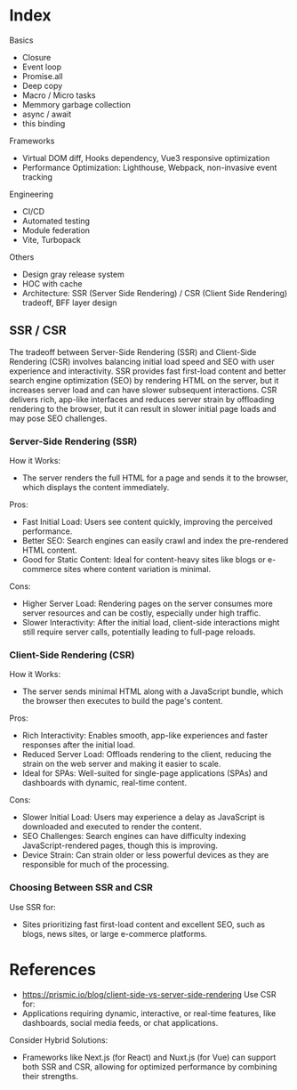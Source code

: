 # Index

Basics

- Closure
- Event loop
- Promise.all
- Deep copy
- Macro / Micro tasks
- Memmory garbage collection
- async / await
- this binding

Frameworks

- Virtual DOM diff, Hooks dependency, Vue3 responsive optimization
- Performance Optimization: Lighthouse, Webpack, non-invasive event tracking

 Engineering

 - CI/CD
 - Automated testing
 - Module federation
 - Vite, Turbopack

Others

- Design gray release system
- HOC with cache
- Architecture: SSR (Server Side Rendering) / CSR (Client Side Rendering) tradeoff, BFF layer design

## SSR / CSR

The tradeoff between Server-Side Rendering (SSR) and Client-Side Rendering (CSR) involves balancing initial load speed and SEO with user experience and interactivity. SSR provides fast first-load content and better search engine optimization (SEO) by rendering HTML on the server, but it increases server load and can have slower subsequent interactions. CSR delivers rich, app-like interfaces and reduces server strain by offloading rendering to the browser, but it can result in slower initial page loads and may pose SEO challenges. 

### Server-Side Rendering (SSR)

How it Works:
- The server renders the full HTML for a page and sends it to the browser, which displays the content immediately. 

Pros:

- Fast Initial Load: Users see content quickly, improving the perceived performance. 
- Better SEO: Search engines can easily crawl and index the pre-rendered HTML content. 
- Good for Static Content: Ideal for content-heavy sites like blogs or e-commerce sites where content variation is minimal. 

Cons:

- Higher Server Load: Rendering pages on the server consumes more server resources and can be costly, especially under high traffic. 
- Slower Interactivity: After the initial load, client-side interactions might still require server calls, potentially leading to full-page reloads. 

### Client-Side Rendering (CSR)

How it Works:
- The server sends minimal HTML along with a JavaScript bundle, which the browser then executes to build the page's content. 

Pros:
- Rich Interactivity: Enables smooth, app-like experiences and faster responses after the initial load. 
- Reduced Server Load: Offloads rendering to the client, reducing the strain on the web server and making it easier to scale. 
- Ideal for SPAs: Well-suited for single-page applications (SPAs) and dashboards with dynamic, real-time content. 

Cons:
- Slower Initial Load: Users may experience a delay as JavaScript is downloaded and executed to render the content. 
- SEO Challenges: Search engines can have difficulty indexing JavaScript-rendered pages, though this is improving. 
- Device Strain: Can strain older or less powerful devices as they are responsible for much of the processing. 

### Choosing Between SSR and CSR

Use SSR for:
- Sites prioritizing fast first-load content and excellent SEO, such as blogs, news sites, or large e-commerce platforms. 


# References

- https://prismic.io/blog/client-side-vs-server-side-rendering
Use CSR for:
- Applications requiring dynamic, interactive, or real-time features, like dashboards, social media feeds, or chat applications. 

Consider Hybrid Solutions:
- Frameworks like Next.js (for React) and Nuxt.js (for Vue) can support both SSR and CSR, allowing for optimized performance by combining their strengths. 
